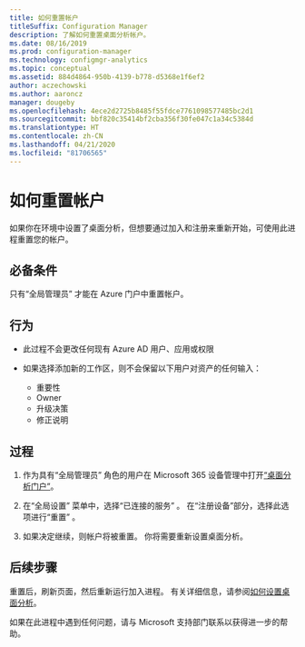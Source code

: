 ```yaml
---
title: 如何重置帐户
titleSuffix: Configuration Manager
description: 了解如何重置桌面分析帐户。
ms.date: 08/16/2019
ms.prod: configuration-manager
ms.technology: configmgr-analytics
ms.topic: conceptual
ms.assetid: 884d4864-950b-4139-b778-d5368e1f6ef2
author: aczechowski
ms.author: aaroncz
manager: dougeby
ms.openlocfilehash: 4ece2d2725b8485f55fdce7761098577485bc2d1
ms.sourcegitcommit: bbf820c35414bf2cba356f30fe047c1a34c5384d
ms.translationtype: HT
ms.contentlocale: zh-CN
ms.lasthandoff: 04/21/2020
ms.locfileid: "81706565"
---
```

# <a name="how-to-reset-your-account"></a>如何重置帐户

<!-- 3733897 -->

如果你在环境中设置了桌面分析，但想要通过加入和注册来重新开始，可使用此进程重置您的帐户。

## <a name="prerequisites"></a>必备条件

只有“全局管理员”  才能在 Azure 门户中重置帐户。

## <a name="behaviors"></a>行为

- 此过程不会更改任何现有 Azure AD 用户、应用或权限

- 如果选择添加新的工作区，则不会保留以下用户对资产的任何输入：
    - 重要性
    - Owner
    - 升级决策
    - 修正说明

## <a name="process"></a>过程

1. 作为具有“全局管理员”  角色的用户在 Microsoft 365 设备管理中打开[“桌面分析门户”](https://aka.ms/desktopanalytics)。

1. 在“全局设置”  菜单中，选择“已连接的服务”  。 在“注册设备”部分，选择此选项进行“重置”  。

1. 如果决定继续，则帐户将被重置。 你将需要重新设置桌面分析。

## <a name="next-steps"></a>后续步骤

重置后，刷新页面，然后重新运行加入进程。 有关详细信息，请参阅[如何设置桌面分析](set-up.md)。

如果在此进程中遇到任何问题，请与 Microsoft 支持部门联系以获得进一步的帮助。
